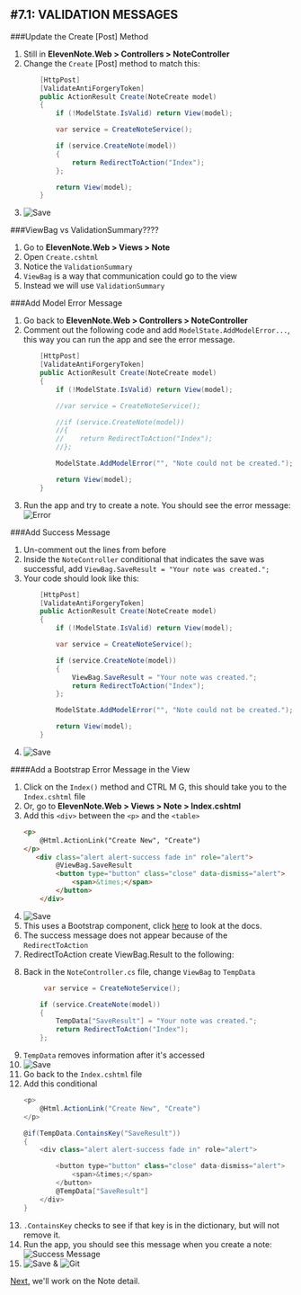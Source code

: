 #7.1: VALIDATION MESSAGES
---
###Update the Create [Post] Method
1. Still in **ElevenNote.Web > Controllers > NoteController**
2. Change the `Create` [Post] method to match this:
    ```cs
        [HttpPost]
        [ValidateAntiForgeryToken]
        public ActionResult Create(NoteCreate model)
        {
            if (!ModelState.IsValid) return View(model);

            var service = CreateNoteService();

            if (service.CreateNote(model))
            {
                return RedirectToAction("Index");
            };

            return View(model);
        }    
    ```
2. ![Save](/assets/font-awesome-save.png)

###ViewBag vs ValidationSummary????
1. Go to **ElevenNote.Web > Views > Note**
2. Open `Create.cshtml`
3. Notice the `ValidationSummary`
4. `ViewBag` is a way that communication could go to the view
5. Instead we will use `ValidationSummary`
<!-- TODO - Does this make sense? -->

###Add Model Error Message
1. Go back to **ElevenNote.Web > Controllers > NoteController**
2. Comment out the following code and add `ModelState.AddModelError...`, this way you can run the app and see the error message.
    ```cs
        [HttpPost]
        [ValidateAntiForgeryToken]
        public ActionResult Create(NoteCreate model)
        {
            if (!ModelState.IsValid) return View(model);

            //var service = CreateNoteService();

            //if (service.CreateNote(model))
            //{
            //    return RedirectToAction("Index");
            //};

            ModelState.AddModelError("", "Note could not be created.");

            return View(model);
        }    
    ```
2. Run the app and try to create a note. You should see the error message:
![Error](/assets/7.1-A.png)

###Add Success Message
1. Un-comment out the lines from before
2. Inside the `NoteController` conditional that indicates the save was successful, add `ViewBag.SaveResult = "Your note was created.";`
3. Your code should look like this:
    ```cs
        [HttpPost]
        [ValidateAntiForgeryToken]
        public ActionResult Create(NoteCreate model)
        {
            if (!ModelState.IsValid) return View(model);            

            var service = CreateNoteService();

            if (service.CreateNote(model))
            {
                ViewBag.SaveResult = "Your note was created.";
                return RedirectToAction("Index");
            };

            ModelState.AddModelError("", "Note could not be created.");

            return View(model);
        }    
    ```
4. ![Save](/assets/font-awesome-save.png)

####Add a Bootstrap Error Message in the View
1. Click on the `Index()` method and CTRL M G, this should take you to the `Index.cshtml` file
2. Or, go to **ElevenNote.Web > Views > Note > Index.cshtml**
3. Add this `<div>` between the `<p>` and the `<table>`
    ```html
    <p>
        @Html.ActionLink("Create New", "Create")
    </p>
       <div class="alert alert-success fade in" role="alert">
            @ViewBag.SaveResult
            <button type="button" class="close" data-dismiss="alert">
                <span>&times;</span>
            </button>
        </div>    
    ```
4. ![Save](/assets/font-awesome-save.png)
5. This uses a Bootstrap component, click [here](https://getbootstrap.com/docs/3.3/components/#alerts) to look at the docs.
6. The success message does not appear because of the `RedirectToAction`
7. RedirectToAction create ViewBag.Result to the following:
<!-- TODO - huh? -->
8. Back in the `NoteController.cs` file, change `ViewBag` to `TempData`
    ```cs
         var service = CreateNoteService();

        if (service.CreateNote(model))
        {
            TempData["SaveResult"] = "Your note was created.";
            return RedirectToAction("Index");
        };
    ```
9. `TempData` removes information after it's accessed
10. ![Save](/assets/font-awesome-save.png) 
11. Go back to the `Index.cshtml` file
12. Add this conditional
    ```cs
    <p>
        @Html.ActionLink("Create New", "Create")
    </p>

    @if(TempData.ContainsKey("SaveResult"))
    {
        <div class="alert alert-success fade in" role="alert">

            <button type="button" class="close" data-dismiss="alert">
                <span>&times;</span>
            </button>
            @TempData["SaveResult"]
        </div>
    }
    ```
13. `.ContainsKey` checks to see if that key is in the dictionary, but will not remove it.
14. Run the app, you should see this message when you create a note:
![Success Message](/assets/7.1-B.png)
15. ![Save](/assets/font-awesome-save.png) & ![Git](/assets/devicons_github_badge.png)

[Next,](/8-NoteDetail/8.0-NoteDetail.md) we'll work on the Note detail.


